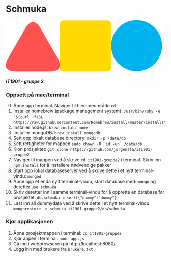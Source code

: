 # Schmuka
![alt text](https://github.com/jorgensta/it1901-gruppe2/blob/Develop/views/schmukaLogoKnappTransparent.png "Schmuka")


##### IT1901 - gruppe 2

### Oppsett på mac/terminal

0. Åpne opp terminal. Naviger til hjemmeområde ```cd```
1. Installer homebrew (package management system): 
```/usr/bin/ruby -e "$(curl -fsSL https://raw.githubusercontent.com/Homebrew/install/master/install)"```
2. Installer node.js: ```brew install node```
3. Installer mongoDB: ```brew install mongodb```
4. Sett opp lokalt database directory: ```mkdir -p /data/db```
5. Sett rettigheter for mappen:```sudo chown -R `id -un` /data/db```
6. Klon prosjektet: ```git clone https://github.com/jorgensta/it1901-gruppe2```
7. Naviger til mappen ved å skrive ```cd it1901-gruppe2``` i terminal. Skriv inn ```npm install``` for å installere nødvendige pakker
6. Start opp lokal databaseserver ved å skrive dette i et nytt terminal-vindu: ```mongod```
7. Åpne opp et enda nytt terminal-vindu, start database med: ```mongo``` og deretter ```use schmuka```
9. Skriv deretter inn i samme terminal-vindu for å opprette en database for prosjektet: ```db.schmuka.insert({"dummy":"dummy"})```
10. Last inn all dummydata ved å skrive dette i et nytt terminal-vindu: 
```mongorestore -d schmuka it1901-gruppe2/db/schmuka```



### Kjør applikasjonen
1. Åpne prosjektmappen i terminal: ```cd it1901-gruppe2```
2. Kjør appen i terminal: ```node app.js```
3. Gå inn i webbrowseren på http://localhost:8080/
4. Logg inn med brukere fra ```brukere.txt```
